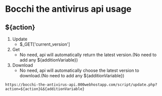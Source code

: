 # Bocchi the antivirus api usage

## ${action}
1. Update
    - $_GET['current_version']
2. Get
    - No need, api will automatically return the latest version.(No need to add any ${additionVariable})
3. Download
    - No need, api will automatically choose the latest version to download.(No need to add any ${additionVariable})

```https://bocchi-the-antivirus-api.000webhostapp.com/script/update.php?action=${action}&${additionVariable}```